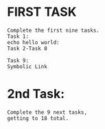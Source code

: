 # FIRST TASK
    Complete the first nine tasks.
    Task 1:
    echo hello world:
    Task 2-Task 8

    Task 9:
    Symbolic Link
 
# 2nd Task:
    Complete the 9 next tasks,
    getting to 18 total.
